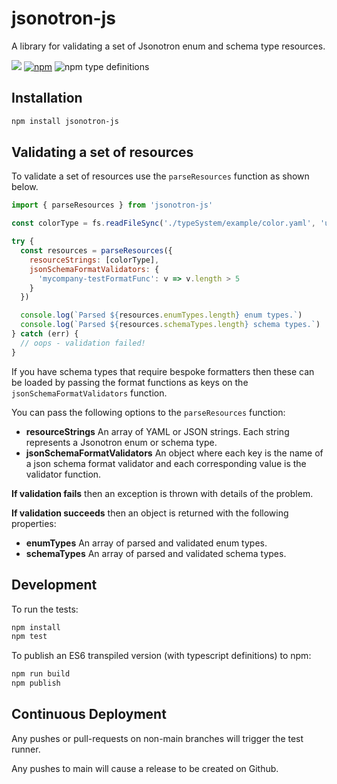 # jsonotron-js

A library for validating a set of Jsonotron enum and schema type resources.

![](https://github.com/karlhulme/jsonotron/workflows/CD/badge.svg)
[![npm](https://img.shields.io/npm/v/jsonotron-js.svg)](https://www.npmjs.com/package/jsonotron-js)
![npm type definitions](https://img.shields.io/npm/types/typescript)


## Installation

```bash
npm install jsonotron-js
```


## Validating a set of resources

To validate a set of resources use the `parseResources` function as shown below.

```javascript
import { parseResources } from 'jsonotron-js'

const colorType = fs.readFileSync('./typeSystem/example/color.yaml', 'utf-8')

try {
  const resources = parseResources({
    resourceStrings: [colorType],
    jsonSchemaFormatValidators: {
      'mycompany-testFormatFunc': v => v.length > 5
    }
  })

  console.log(`Parsed ${resources.enumTypes.length} enum types.`)
  console.log(`Parsed ${resources.schemaTypes.length} schema types.`)
} catch (err) {
  // oops - validation failed!
}
```

If you have schema types that require bespoke formatters then these can be loaded by passing the format functions as keys on the `jsonSchemaFormatValidators` function.


You can pass the following options to the `parseResources` function:

* **resourceStrings** An array of YAML or JSON strings.  Each string represents a Jsonotron enum or schema type.
* **jsonSchemaFormatValidators** An object where each key is the name of a json schema format validator and each corresponding value is the validator function. 

**If validation fails** then an exception is thrown with details of the problem.

**If validation succeeds** then an object is returned with the following properties:

* **enumTypes** An array of parsed and validated enum types.
* **schemaTypes** An array of parsed and validated schema types.


## Development

To run the tests:

```bash
npm install
npm test
```

To publish an ES6 transpiled version (with typescript definitions) to npm:

```bash
npm run build
npm publish
```


## Continuous Deployment

Any pushes or pull-requests on non-main branches will trigger the test runner.

Any pushes to main will cause a release to be created on Github.
